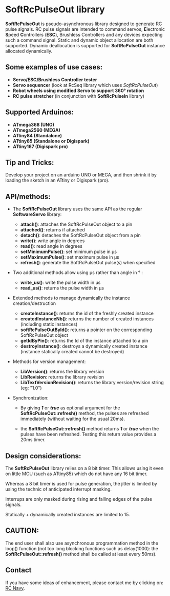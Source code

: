 SoftRcPulseOut library
======================

**SoftRcPulseOut** is pseudo-asynchronous library designed to generate RC pulse signals. RC pulse signals are intended to command servos, **E**lectronic **S**peed **C**ontrollers (**ESC**), Brushless Controllers and any devices expecting such a command signal.
Static and dynamic object allocation are both supported.
Dynamic deallocation is supported for **SoftRcPulseOut** instance allocated dynamically.

Some examples of use cases:
-------------------------
* **Servo/ESC/Brushless Controller tester**
* **Servo sequencer** (look at RcSeq library which uses _SoftRcPulseOut_)
* **Robot wheels using modified Servo to support 360° rotation**
* **RC pulse stretcher** (in conjunction with **SoftRcPulseIn** library)

Supported Arduinos:
------------------
* **ATmega368 (UNO)**
* **ATmega2560 (MEGA)**
* **ATtiny84 (Standalone)**
* **ATtiny85 (Standalone or Digispark)**
* **ATtiny167 (Digispark pro)**

Tip and Tricks:
--------------
Develop your project on an arduino UNO or MEGA, and then shrink it by loading the sketch in an ATtiny or Digispark (pro).

API/methods:
-----------
* The **SoftRcPulseOut** library uses the same API as the regular **SoftwareServo** library:
	* **attach()**: attaches the SoftRcPulseOut object to a pin
	* **attached()**: returns if attached
	* **detach()**: detaches the SoftRcPulseOut object from a pin
	* **write()**: write angle in degrees
	* **read()**: read angle in degrees
	* **setMinimumPulse()**: set minimum pulse in µs
	* **setMaximumPulse()**: set maximum pulse in µs
	* **refresh()**: generate the SoftRcPulseOut pulse(s) when specified

* Two additional methods allow using µs rather than angle in ° :
	* **write_us()**: write the pulse width in µs
	* **read_us()**: returns the pulse width in µs

* Extended methods to manage dynamically the instance creation/destruction
	* **createInstance()**: returns the id of the freshly created instance
	* **createdInstanceNb()**: returns the number of created instances (including static instances)
	* **softRcPulseOutById()**: returns a pointer on the corresponding SoftRcPulseOut object
	* **getIdByPin()**: returns the Id of the instance attached to a pin
	* **destroyInstance()**: destroys a dynamically created instance (instance statically created cannot be destroyed)

* Methods for version management:
	* **LibVersion()**: returns the library version
	* **LibRevision**: returns the library revision
	* **LibTextVersionRevision()**: returns the library version/revision string (eg: "1.0")

* Synchronization:
	* By giving **_1_** or **_true_** as optional argument for the **SoftRcPulseOut::refresh()** method, the pulses are refreshed immediately (without waiting for the usual 20ms).

	* the **SoftRcPulseOut::refresh()** method returns **_1_** or **_true_** when the pulses have been refreshed. Testing this return value provides a 20ms timer.

Design considerations:
---------------------
The **SoftRcPulseOut** library relies on a 8 bit timer. This allows using it even on little MCU (such as ATtiny85) which do not have any 16 bit timer.

Whereas a 8 bit timer is used for pulse generation, the jitter is limited by using the technic of anticipated interrupt masking.

Interrups are only masked during rising and falling edges of the pulse signals.

Statically + dynamically created instances are limited to 15.

CAUTION:
-------
The end user shall also use asynchronous programmation method in the loop() function (not too long blocking functions such as delay(1000): the **SoftRcPulseOut::refresh()** method shall be called at least every 50ms).

Contact
-------

If you have some ideas of enhancement, please contact me by clicking on: [RC Navy](http://p.loussouarn.free.fr/contact.html).

